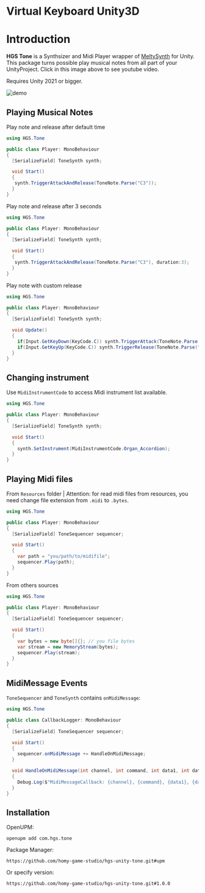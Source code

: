 # Virtual Keyboard Unity3D

# Introduction

**HGS Tone** is a Synthsizer and Midi Player wrapper of [MeltySynth](https://github.com/sinshu/meltysynth) for Unity. This package turns possible play musical notes from all part of your UnityProject. Click in this image above to see youtube vídeo.

Requires Unity 2021 or bigger.

![demo](Demos/virtual%20keyboard.gif)

## Playing Musical Notes

Play note and release after default time

```cs
using HGS.Tone

public class Player: MonoBehaviour
{
  [SerializeField] ToneSynth synth;

  void Start()
  {
   synth.TriggerAttackAndRelease(ToneNote.Parse("C3"));
  }
}
```

Play note and release after 3 seconds

```cs
using HGS.Tone

public class Player: MonoBehaviour
{
  [SerializeField] ToneSynth synth;

  void Start()
  {
   synth.TriggerAttackAndRelease(ToneNote.Parse("C3"), duration:3);
  }
}
```

Play note with custom release

```cs
using HGS.Tone

public class Player: MonoBehaviour
{
  [SerializeField] ToneSynth synth;

  void Update()
  {
    if(Input.GetKeyDown(KeyCode.C)) synth.TriggerAttack(ToneNote.Parse("C3"));
    if(Input.GetKeyUp(KeyCode.C)) synth.TriggerRelease(ToneNote.Parse("C3"));
  }
}
```

## Changing instrument

Use `MidiInstrumentCode` to access Midi instrument list available.

```cs
using HGS.Tone

public class Player: MonoBehaviour
{
  [SerializeField] ToneSynth synth;

  void Start()
  {
    synth.SetInstrument(MidiInstrumentCode.Organ_Accordion);
  }
}
```

## Playing Midi files

From `Resources` folder
| Attention: for read midi files from resources, you need change file extension from `.midi` to `.bytes`.

```cs
using HGS.Tone

public class Player: MonoBehaviour
{
  [SerializeField] ToneSequencer sequencer;

  void Start()
  {
    var path = "you/path/to/midifile";
    sequencer.Play(path);
  }
}
```

From others sources

```cs
using HGS.Tone

public class Player: MonoBehaviour
{
  [SerializeField] ToneSequencer sequencer;

  void Start()
  {
    var bytes = new byte[]{}; // you file bytes
    var stream = new MemoryStream(bytes);
    sequencer.Play(stream);
  }
}
```

## MidiMessage Events

`ToneSequencer` and `ToneSynth` contains `onMidiMessage`:

```cs
using HGS.Tone

public class CallbackLogger: MonoBehaviour
{
  [SerializeField] ToneSequencer sequencer;

  void Start()
  {
    sequencer.onMidiMessage += HandleOnMidiMessage;
  }

  void HandleOnMidiMessage(int channel, int command, int data1, int data2)
  {
    Debug.Log($"MidiMessageCallback: {channel}, {command}, {data1}, {data2}");
  }
}
```

## Installation

OpenUPM:

`openupm add com.hgs.tone`

Package Manager:

`https://github.com/homy-game-studio/hgs-unity-tone.git#upm`

Or specify version:

`https://github.com/homy-game-studio/hgs-unity-tone.git#1.0.0`